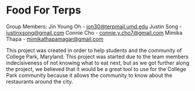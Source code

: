 # Food For Terps

Group Members: 
Jin Young Oh - jon30@terpmail.umd.edu
Justin Song - justinxsong@gmail.com
Connie Cho - connie.y.cho7@gmail.com
Mimika Thapa - mimikathapamagar@gmail.com

This project was created in order to help students and the community of College Park, Maryland. 
This project was started due to the team members indecisiveness of not knowing what to eat next, but 
as we got further along the project, we believed that it would be a great tool to use for the College
Park community because it allows the community to know about the restaurants around the city. 
